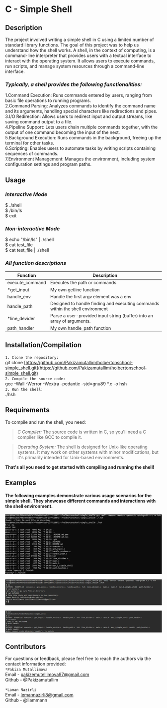 # C - Simple Shell


## Description

The project involved writing a simple shell in C using a limited number of standard library functions.
The goal of this project was to help us understand how the shell works.
A shell, in the context of computing, is a command-line interpreter that provides users with a textual interface to interact with the operating system. It allows users to execute commands, run scripts, and manage system resources through a command-line interface.

### *Typically, a shell provides the following functionalities:*<br>
1.Command Execution: Runs commands entered by users, ranging from basic file operations to running programs.<br>
2.Command Parsing: Analyzes commands to identify the command name and its arguments, handling special characters like redirections and pipes.<br>
3.I/O Redirection: Allows users to redirect input and output streams, like saving command output to a file.<br>
4.Pipeline Support: Lets users chain multiple commands together, with the output of one command becoming the input of the next.<br>
5.Background Execution: Runs commands in the background, freeing up the terminal for other tasks.<br>
6.Scripting: Enables users to automate tasks by writing scripts containing sequences of commands.<br>
7.Environment Management: Manages the environment, including system configuration settings and program paths.<br>


## Usage

### *Interactive Mode*
$ ./shell <br>
$ /bin/ls <br>
$ exit <br>

### *Non-interactive Mode*
$ echo "/bin/ls" | ./shell <br>
$ cat test_file <br>
$ cat test_file | ./shell <br>


### *All function descriptions*

Function | Description
 ------------ | ------------- 
execute_command | Executes the path or commands 
*get_input | My own getline function
handle_env | Handle the first argv element was a env
handle_path | Designed to handle finding and executing commands within the shell environment
*line_devider | Parse a user-provided input string (buffer) into an array of arguments.
path_handler | My own handle_path function


## Installation/Compilation

`1. Clone the repository:` <br>
git clone [https://github.com/Pakizamutallim/holbertonschool-simple_shell.git](https://github.com/Pakizamutallim/holbertonschool-simple_shell.git) <br>
`2. Compile the source code:` <br>
gcc -Wall -Werror -Wextra -pedantic -std=gnu89 *.c -o hsh <br>
`3. Run the shell:` <br>
./hsh
 

## Requirements

To compile and run the shell, you need:
> *C Compiler:* The source code is written in C, so you'll need a C compiler like GCC to compile it.

> *Operating System:* The shell is designed for Unix-like operating systems. It may work on other systems with minor modifications, but it's primarily intended for Unix-based environments. <br>

**That's all you need to get started with compiling and running the shell!**

## Examples

#### The following examples demonstrate various usage scenarios for the simple shell. They showcase different commands and interactions with the shell environment.

 ![bash screenshot](./bash.png)


 ![bash screenshot](./lsl.png)
 
 
 ![bash screenshot](./mkdir.png)


## Contributors

For questions or feedback, please feel free to reach the authors via the contact information provided: <br>
`*Pakiza Mutallimova` <br>
Email - pakizemutellimova97@gmail.com <br>
Github - @Pakizamutallim <br>

`*Laman Nazirli` <br>
Email - lemannazirli8@gmail.com <br>
Github - @llammann <br>


